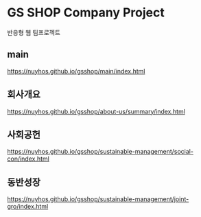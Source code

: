 # GS SHOP Company Project
반응형 웹 팀프로젝트

## main
https://nuyhos.github.io/gsshop/main/index.html

## 회사개요
https://nuyhos.github.io/gsshop/about-us/summary/index.html

## 사회공헌
https://nuyhos.github.io/gsshop/sustainable-management/social-con/index.html

## 동반성장
https://nuyhos.github.io/gsshop/sustainable-management/joint-gro/index.html
